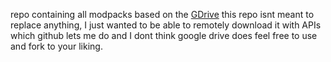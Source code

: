 repo containing all modpacks based on the [GDrive](https://drive.google.com/drive/folders/1kcDkGKFbo6yNB5VtB6M7v3FZFFG9SFgv) this repo isnt meant to replace anything, I just wanted to be able to remotely download it with APIs which github lets me do and I dont think google drive does feel free to use and fork to your liking.
